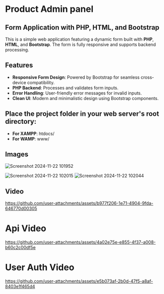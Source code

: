 # Product Admin panel

## Form Application with PHP, HTML, and Bootstrap

This is a simple web application featuring a dynamic form built with **PHP**, **HTML**, and **Bootstrap**. The form is fully responsive and supports backend processing.

## Features

- **Responsive Form Design**: Powered by Bootstrap for seamless cross-device compatibility.
- **PHP Backend**: Processes and validates form inputs.
- **Error Handling**: User-friendly error messages for invalid inputs.
- **Clean UI**: Modern and minimalistic design using Bootstrap components.

## Place the project folder in your web server's root directory:

- **For XAMPP**: htdocs/
- **For WAMP**: www/
## Images
![Screenshot 2024-11-22 101952](https://github.com/user-attachments/assets/0c6c7845-fa78-4c7f-834e-2127d3641108)

![Screenshot 2024-11-22 102015](https://github.com/user-attachments/assets/7b595d47-50a4-4abe-8a1d-776d17e5eb04)
![Screenshot 2024-11-22 102044](https://github.com/user-attachments/assets/f1e01643-5baa-413b-a218-7c69fe1794b9)
## Video
https://github.com/user-attachments/assets/b977f206-1e71-4904-9fda-646770d00305
# Api Video
https://github.com/user-attachments/assets/4a02e75e-e855-4f37-a008-b60c2c00df5e
# User Auth Video
https://github.com/user-attachments/assets/e5b073af-2b0d-47f5-a8af-8403e1f465d4



